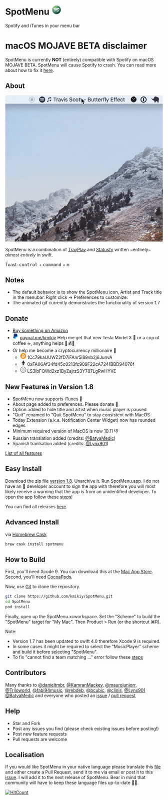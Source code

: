 # SpotMenu ![demo](https://github.com/kmikiy/SpotMenu/blob/master/SpotMenu/Assets.xcassets/AppIcon.appiconset/spotmenu%20(5)-1.png?raw=true)
Spotify and iTunes in your menu bar

# macOS MOJAVE BETA disclaimer

SpotMenu is currently **NOT** (entirely) compatible with Spotify on macOS MOJAVE BETA. SpotMenu will cause Spotify to crash. 
You can read more about how to fix it [here](https://github.com/kmikiy/SpotMenu/issues/126).

## About

![demo](https://github.com/kmikiy/SpotMenu/blob/master/Demo/demo.gif?raw=true)

SpotMenu is a combination of [TrayPlay](https://github.com/mborgerson/TrayPlay) 
and [Statusfy](https://github.com/paulyoung/Statusfy) written ~entirely~ _almost entirely_ in swift. 

Toast: <kbd>control</kbd> + <kbd>command</kbd> + <kbd>m</kbd>

## Notes

- The default behavior is to show the SpotMenu icon, Artist and Track title in the menubar. Right click → Preferences to customize.    
- The animated gif currently demonstrates the functionality of version 1.7

## Donate

- [Buy something on Amazon](https://amzn.to/2JMZf9v) 
- [![Paypal](https://github.com/kmikiy/SpotMenu/blob/master/Donation/pp.png?raw=true)](http://paypal.me/kmikiy) [paypal.me/kmikiy](https://paypal.me/kmikiy) Help me get that new Tesla Model X 🚗 or a cup of coffee ☕️, anything helps 💸💰💵
- Or help me become a cryptocurrency  millionaire 🔐   
    - ![Ƀitcoin](https://github.com/kmikiy/SpotMenu/blob/master/Donation/btc.png?raw=true) 1Cc79kaUUWZ2fD7iFAnr5i89vb2j6JunvA
    - ![Ethereum](https://github.com/kmikiy/SpotMenu/blob/master/Donation/eth.png?raw=true) 0xFA06Af34fd45c0213fc909F22cA7241BBD94076f
    - ![Łitecoin](https://github.com/kmikiy/SpotMenu/blob/master/Donation/ltc.png?raw=true) LS3ibFQWd2xz1ByZajrzS3Y787LgRwHYVE
    
## New Features in Version 1.8

+ SpotMenu now supports iTunes 🎉
+ About page added to preferences. Please donate 🙏
+ Option added to hide title and artist when music player is paused
+ "Quit" renamed to "Quit SpotMenu" to stay consistent with MacOS
+ Today Extension (a.k.a. Notification Center Widget) now has rounded edges
+ Minimum required version of MacOS is now 10.11 👎
+ Russian translation added (credits: [@BatyaMedic](https://github.com/BatyaMedic))
+ Spanish tranlsation added (credits: [@Lynx901](https://github.com/Lynx901))

[List of all features](https://github.com/kmikiy/SpotMenu/blob/master/FEATURES.md)


## Easy Install

Download the zip file [version 1.8](https://github.com/kmikiy/SpotMenu/releases/download/v1.8/SpotMenu180.zip). Unarchive it. Run SpotMenu.app.
I do not have an  developer account to sign the app with therefore you will most likely receive a warning that the app is from an unidentified developer. To open the app follow these [steps](https://support.apple.com/kb/PH25088?locale=en_US)!

You can find all releases [here](https://github.com/kmikiy/SpotMenu/releases).

## Advanced Install

via [Homebrew Cask](https://caskroom.github.io)

```sh
brew cask install spotmenu
```

## How to Build

First, you'll need Xcode 9. You can download this at the [Mac App Store](https://itunes.apple.com/us/app/xcode/id497799835?mt=12).
Second, you'll need [CocoaPods](https://guides.cocoapods.org/using/getting-started.html). 

Now, use [Git](http://git-scm.com/) to clone the repository.

```sh
git clone https://github.com/kmikiy/SpotMenu.git
cd SpotMenu
pod install
```

Finally, open up the SpotMenu.xcworkspace. Set the "Scheme" to build the "SpotMenu" target for "My Mac". Then Product > Run (or the shortcut ⌘R).

Note: 
- Version 1.7 has been updated to swift 4.0 therefore Xcode 9 is required.
- In some cases it might be required to select the "MusicPlayer" scheme and build it before selecting "SpotMenu".
- To fix "cannot find a team matching ..." error follow these [steps](https://github.com/kmikiy/SpotMenu/issues/54)

## Contributors

Many thanks to [@danieltmbr](https://github.com/danieltmbr), [@KamranMackey](https://github.com/KamranMackey), [@maurojuniorr](https://github.com/maurojuniorr), [@Triloworld](https://github.com/Triloworld), [@fabi94music](https://github.com/fabi94music), [@rebdeb](https://github.com/rebdeg), [@bcubic](https://github.com/bcubic), [@clinis](https://github.com/clinis), [@Lynx901](https://github.com/Lynx901) [@BatyaMedic](https://github.com/BatyaMedic) and everyone who posted an [issue](https://github.com/kmikiy/SpotMenu/issues?utf8=✓&q=) / [pull request](https://github.com/kmikiy/SpotMenu/pulls?utf8=✓&q=)

## Help

- Star and Fork
- Post any issues you find (please check existing issues before posting!)
- Post new feature requests
- Pull requests are welcome

## Localisation

If you would like SpotMenu in your native language please translate this [file](https://github.com/kmikiy/SpotMenu/blob/master/SpotMenu/Localizable/en.lproj/Localizable.strings) and either create a Pull Request, send it to me via email or post it to this [issue](https://github.com/kmikiy/SpotMenu/issues/44). I will add it to the next release of SpotMenu. Bear in mind that community will have to keep these language files up-to-date ☝🏻.

[![HitCount](http://hits.dwyl.io/kmikiy/SpotMenu.svg)](http://hits.dwyl.io/kmikiy/SpotMenu)
